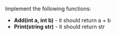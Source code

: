 
Implement the following functions:  

 * **Add(int a, int b)** - it should return a + b  
 * **Print(string str)** - it should return str
